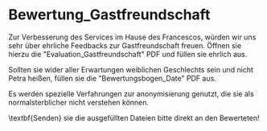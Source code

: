 # Bewertung_Gastfreundschaft
Zur Verbesserung des Services im Hause des Francescos, würden wir uns sehr über ehrliche Feedbacks zur Gastfreundschaft freuen.
Öffnen sie hierzu die "Evaluation_Gastfreundschaft" PDF und füllen sie ehrlich aus. 

Sollten sie wider aller Erwartungen weiblichen Geschlechts sein und nicht Petra heißen, füllen sie die "Bewertungsbogen_Date" PDF aus.

Es werden spezielle Verfahrungen zur anonymisierung genutzt, die sie als normalsterblicher nicht verstehen können.

\textbf{Senden} sie die ausgefüllten Dateien bitte direkt an den Bewerteten!
